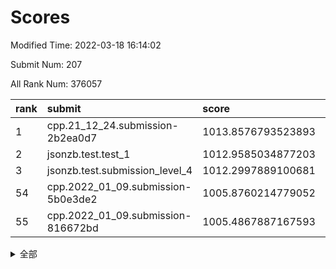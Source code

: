 # Scores

Modified Time: 2022-03-18 16:14:02

Submit Num: 207

All Rank Num: 376057

| rank |               submit               |       score        |       sigma        | pk_num |
| :--- | :--------------------------------- | :----------------- | :----------------- | :----- |
| 1    | cpp.21_12_24.submission-2b2ea0d7   | 1013.8576793523893 | 0.8231950201466879 | 7267   |
| 2    | jsonzb.test.test_1                 | 1012.9585034877203 | 0.790165305491902  | 7268   |
| 3    | jsonzb.test.submission_level_4     | 1012.2997889100681 | 0.7874352570182347 | 7267   |
| 54   | cpp.2022_01_09.submission-5b0e3de2 | 1005.8760214779052 | 0.7122643875160629 | 7267   |
| 55   | cpp.2022_01_09.submission-816672bd | 1005.4867887167593 | 0.728156571854685  | 7266   |


<details>
<summary>全部</summary>

| rank |                 submit                 |       score        |       sigma        | pk_num |
| :--- | :------------------------------------- | :----------------- | :----------------- | :----- |
| 1    | cpp.21_12_24.submission-2b2ea0d7       | 1013.8576793523893 | 0.8231950201466879 | 7267   |
| 2    | jsonzb.test.test_1                     | 1012.9585034877203 | 0.790165305491902  | 7268   |
| 3    | jsonzb.test.submission_level_4         | 1012.2997889100681 | 0.7874352570182347 | 7267   |
| 4    | gobigger.level_3.submission_level_3_24 | 1011.5749188738649 | 0.7652648232935734 | 7269   |
| 5    | gobigger.level_3.submission_level_3_40 | 1011.4681923133865 | 0.7638866641404944 | 7269   |
| 6    | gobigger.level_3.submission_level_3_47 | 1011.4540900209042 | 0.7717673689275131 | 7261   |
| 7    | gobigger.level_3.submission_level_3_36 | 1011.4165230544645 | 0.7816476116637445 | 7269   |
| 8    | gobigger.level_3.submission_level_3_44 | 1011.2803093586552 | 0.8050182394805754 | 7267   |
| 9    | gobigger.level_3.submission_level_3_14 | 1011.125019196958  | 0.7770372518936569 | 7268   |
| 10   | gobigger.level_3.submission_level_3_43 | 1011.0285901393684 | 0.7825531446935072 | 7263   |
| 11   | gobigger.level_3.submission_level_3_11 | 1010.7437965967289 | 0.7744637592329142 | 7266   |
| 12   | gobigger.level_3.submission_level_3_6  | 1010.6989388299886 | 0.7520895267574218 | 7265   |
| 13   | gobigger.level_3.submission_level_3_20 | 1010.6377612255984 | 0.7558924624563085 | 7265   |
| 14   | gobigger.level_3.submission_level_3_10 | 1010.5919541967932 | 0.753230231879026  | 7271   |
| 15   | gobigger.level_3.submission_level_3_25 | 1010.5640001592221 | 0.7577782268542342 | 7268   |
| 16   | gobigger.level_3.submission_level_3_38 | 1010.5157752698327 | 0.7892337083788706 | 7270   |
| 17   | gobigger.level_3.submission_level_3_42 | 1010.4843553549069 | 0.7372909691584513 | 7269   |
| 18   | gobigger.level_3.submission_level_3_18 | 1010.4623791920033 | 0.7442216009165876 | 7265   |
| 19   | gobigger.level_3.submission_level_3_9  | 1010.4508462558055 | 0.7657542212337001 | 7268   |
| 20   | gobigger.level_3.submission_level_3_34 | 1010.4462239376719 | 0.7573231986353268 | 7263   |
| 21   | gobigger.level_3.submission_level_3_37 | 1010.4407198175734 | 0.7501320950731563 | 7269   |
| 22   | gobigger.level_3.submission_level_3_1  | 1010.4069018691746 | 0.7673236332025171 | 7267   |
| 23   | gobigger.level_3.submission_level_3_16 | 1010.2933724697328 | 0.7629521808236023 | 7266   |
| 24   | gobigger.level_3.submission_level_3_28 | 1010.2259212714122 | 0.7515255962392405 | 7265   |
| 25   | gobigger.level_3.submission_level_3_27 | 1010.2153933211014 | 0.7528033602839482 | 7264   |
| 26   | gobigger.level_3.submission_level_3_45 | 1010.1918911615633 | 0.759453877258313  | 7270   |
| 27   | gobigger.level_3.submission_level_3_0  | 1010.16388036977   | 0.7371453657176616 | 7269   |
| 28   | gobigger.level_3.submission_level_3_33 | 1010.1318973318273 | 0.7671475248029357 | 7270   |
| 29   | gobigger.level_3.submission_level_3_4  | 1010.1192365992837 | 0.7602499546738306 | 7271   |
| 30   | gobigger.level_3.submission_level_3_49 | 1010.0817105297455 | 0.7506665381379778 | 7265   |
| 31   | gobigger.level_3.submission_level_3_30 | 1010.0489609782105 | 0.7519506340329933 | 7267   |
| 32   | gobigger.level_3.submission_level_3_21 | 1009.9655747410135 | 0.7714053284218926 | 7268   |
| 33   | gobigger.level_3.submission_level_3_3  | 1009.9338532905356 | 0.7794657506373134 | 7267   |
| 34   | gobigger.level_3.submission_level_3_22 | 1009.8906324248044 | 0.7472885510022838 | 7265   |
| 35   | gobigger.level_3.submission_level_3_46 | 1009.8602991943407 | 0.751090684145445  | 7268   |
| 36   | gobigger.level_3.submission_level_3_5  | 1009.8274613333084 | 0.7404328838368307 | 7268   |
| 37   | gobigger.level_3.submission_level_3_23 | 1009.7380252434988 | 0.759546799651914  | 7269   |
| 38   | gobigger.level_3.submission_level_3_32 | 1009.5998995905102 | 0.767402477037572  | 7265   |
| 39   | gobigger.level_3.submission_level_3_7  | 1009.5995052753352 | 0.7544227600866404 | 7268   |
| 40   | gobigger.level_3.submission_level_3_15 | 1009.599427175619  | 0.7524284244608274 | 7270   |
| 41   | gobigger.level_3.submission_level_3_48 | 1009.4611681173483 | 0.7569068871912517 | 7265   |
| 42   | gobigger.level_3.submission_level_3_35 | 1009.4596386580484 | 0.7391984486891102 | 7269   |
| 43   | gobigger.level_3.submission_level_3_12 | 1009.4161938401368 | 0.7467593790386741 | 7265   |
| 44   | gobigger.level_3.submission_level_3_17 | 1009.3765299540084 | 0.7571491461686762 | 7272   |
| 45   | gobigger.level_3.submission_level_3_31 | 1009.2801714206925 | 0.7507927312588034 | 7263   |
| 46   | gobigger.level_3.submission_level_3_29 | 1009.2534012261523 | 0.7624874904979853 | 7263   |
| 47   | gobigger.level_3.submission_level_3_13 | 1009.1318836125923 | 0.7658664409498168 | 7267   |
| 48   | gobigger.level_3.submission_level_3_2  | 1009.099502528186  | 0.7509211752423869 | 7270   |
| 49   | gobigger.level_3.submission_level_3_8  | 1008.9703750128348 | 0.7563299867185838 | 7270   |
| 50   | gobigger.level_3.submission_level_3_41 | 1008.7660730400033 | 0.7301689601840847 | 7269   |
| 51   | gobigger.level_3.submission_level_3_26 | 1008.5335832533178 | 0.7288593762439781 | 7267   |
| 52   | gobigger.level_3.submission_level_3_39 | 1008.5183712389021 | 0.7565848262847    | 7264   |
| 53   | gobigger.level_3.submission_level_3_19 | 1008.3146946248825 | 0.7498884055505096 | 7264   |
| 54   | cpp.2022_01_09.submission-5b0e3de2     | 1005.8760214779052 | 0.7122643875160629 | 7267   |
| 55   | cpp.2022_01_09.submission-816672bd     | 1005.4867887167593 | 0.728156571854685  | 7266   |
| 56   | gobigger.level_1.submission_level_1_48 | 1004.7397500129558 | 0.71498588245495   | 7260   |
| 57   | gobigger.level_1.submission_level_1_30 | 1004.2896289766659 | 0.7183830098362608 | 7269   |
| 58   | gobigger.level_1.submission_level_1_27 | 1004.27224456681   | 0.7201147244346185 | 7267   |
| 59   | gobigger.level_1.submission_level_1_20 | 1004.2649326496926 | 0.7177430749095559 | 7265   |
| 60   | gobigger.level_1.submission_level_1_26 | 1004.1772145339421 | 0.723912386775506  | 7263   |
| 61   | gobigger.level_1.submission_level_1_40 | 1004.1352396588491 | 0.7272647188059675 | 7264   |
| 62   | gobigger.level_1.submission_level_1_38 | 1004.1116434959902 | 0.7247860564104343 | 7265   |
| 63   | gobigger.level_1.submission_level_1_43 | 1004.1002941720941 | 0.7254205808774038 | 7267   |
| 64   | gobigger.level_1.submission_level_1_49 | 1004.020252421982  | 0.7161564382736767 | 7268   |
| 65   | gobigger.level_1.submission_level_1_28 | 1004.0198899037476 | 0.7325779014179197 | 7269   |
| 66   | gobigger.level_1.submission_level_1_19 | 1004.0022939188261 | 0.7176296874776051 | 7266   |
| 67   | gobigger.level_1.submission_level_1_32 | 1003.9702899844144 | 0.7306194433213491 | 7268   |
| 68   | gobigger.level_1.submission_level_1_16 | 1003.8788732019394 | 0.7267676203254487 | 7267   |
| 69   | gobigger.level_1.submission_level_1_11 | 1003.8475015446262 | 0.7329114732218831 | 7270   |
| 70   | gobigger.level_1.submission_level_1_25 | 1003.8210898917124 | 0.7283063443255493 | 7270   |
| 71   | gobigger.level_1.submission_level_1_36 | 1003.7876236444164 | 0.7166782967657743 | 7266   |
| 72   | gobigger.level_1.submission_level_1_23 | 1003.6824079723331 | 0.7125444678352095 | 7265   |
| 73   | gobigger.level_1.submission_level_1_17 | 1003.6710781345292 | 0.7160428317200848 | 7270   |
| 74   | gobigger.level_1.submission_level_1_34 | 1003.6412878569064 | 0.7044760320138429 | 7262   |
| 75   | gobigger.level_1.submission_level_1_47 | 1003.5755097098333 | 0.7197171797059911 | 7266   |
| 76   | gobigger.level_1.submission_level_1_0  | 1003.4746820117612 | 0.7141893144354424 | 7266   |
| 77   | gobigger.level_1.submission_level_1_33 | 1003.4376989711599 | 0.7176494060209164 | 7263   |
| 78   | gobigger.level_1.submission_level_1_5  | 1003.3934332088868 | 0.717555139459149  | 7264   |
| 79   | gobigger.level_1.submission_level_1_22 | 1003.3934021743768 | 0.7268954106690333 | 7267   |
| 80   | gobigger.level_1.submission_level_1_46 | 1003.3036894221436 | 0.7206138753401036 | 7266   |
| 81   | gobigger.level_1.submission_level_1_21 | 1003.2985207408423 | 0.7154529327669474 | 7262   |
| 82   | gobigger.level_1.submission_level_1_42 | 1003.2817106408854 | 0.7231587208445722 | 7268   |
| 83   | gobigger.level_1.submission_level_1_3  | 1003.1992882069775 | 0.7121696783227903 | 7264   |
| 84   | gobigger.level_1.submission_level_1_45 | 1003.1935563748906 | 0.726016489085633  | 7265   |
| 85   | gobigger.level_1.submission_level_1_37 | 1003.186953890995  | 0.714867911433939  | 7265   |
| 86   | gobigger.level_1.submission_level_1_24 | 1003.1839077406283 | 0.7161223440324304 | 7263   |
| 87   | gobigger.level_1.submission_level_1_6  | 1003.1577093896192 | 0.7190366451019458 | 7264   |
| 88   | gobigger.level_1.submission_level_1_15 | 1003.1149138497595 | 0.7182731605657541 | 7267   |
| 89   | gobigger.level_1.submission_level_1_12 | 1003.086421193159  | 0.7135662608734948 | 7268   |
| 90   | gobigger.level_1.submission_level_1_9  | 1003.0659795135117 | 0.7060487239540323 | 7266   |
| 91   | gobigger.level_1.submission_level_1_8  | 1002.9969983553233 | 0.735098425190012  | 7267   |
| 92   | gobigger.level_1.submission_level_1_10 | 1002.9763305895643 | 0.7181863188099047 | 7269   |
| 93   | gobigger.level_1.submission_level_1_41 | 1002.8775669741143 | 0.723215614430035  | 7265   |
| 94   | gobigger.level_1.submission_level_1_39 | 1002.8584252914173 | 0.7145247056663898 | 7268   |
| 95   | gobigger.level_1.submission_level_1_18 | 1002.8433557530975 | 0.727518922995674  | 7262   |
| 96   | gobigger.level_1.submission_level_1_2  | 1002.7793978394601 | 0.7147991202614586 | 7270   |
| 97   | gobigger.level_1.submission_level_1_44 | 1002.7386428307942 | 0.7260318457030721 | 7270   |
| 98   | gobigger.level_1.submission_level_1_14 | 1002.6556544679713 | 0.7077758201782322 | 7267   |
| 99   | gobigger.level_1.submission_level_1_35 | 1002.5722074906615 | 0.7168429588230715 | 7267   |
| 100  | gobigger.level_1.submission_level_1_1  | 1002.4761845157242 | 0.7211976860551734 | 7270   |
| 101  | gobigger.level_1.submission_level_1_29 | 1002.4660516088568 | 0.7099963187834609 | 7269   |
| 102  | gobigger.level_1.submission_level_1_13 | 1002.3570903368002 | 0.7172552734240687 | 7270   |
| 103  | gobigger.level_1.submission_level_1_7  | 1002.2401344969355 | 0.712234950070101  | 7269   |
| 104  | gobigger.level_1.submission_level_1_4  | 1002.1666186988089 | 0.7139295848274774 | 7264   |
| 105  | gobigger.level_1.submission_level_1_31 | 1002.0424169115669 | 0.7130682937293692 | 7269   |
| 106  | gobigger.random.submission_random_11   | 997.5426983491991  | 0.7191655407705406 | 7267   |
| 107  | gobigger.random.submission_random_18   | 997.372587321113   | 0.703606953457836  | 7268   |
| 108  | gobigger.random.submission_random_45   | 997.3042786413876  | 0.7109785529669924 | 7264   |
| 109  | gobigger.random.submission_random_42   | 997.0973578202908  | 0.6970774746639697 | 7264   |
| 110  | gobigger.random.submission_random_29   | 996.9054479702083  | 0.7108988947587075 | 7266   |
| 111  | gobigger.random.submission_random_3    | 996.8389417625425  | 0.7047410018190645 | 7267   |
| 112  | gobigger.random.submission_random_44   | 996.8237127644763  | 0.7113130035499972 | 7264   |
| 113  | gobigger.random.submission_random_27   | 996.8016900627655  | 0.7085571640623496 | 7269   |
| 114  | gobigger.random.submission_random_17   | 996.668430034266   | 0.7004782899278231 | 7266   |
| 115  | gobigger.random.submission_random_5    | 996.5933158398417  | 0.7027112850488296 | 7264   |
| 116  | gobigger.random.submission_random_40   | 996.5524543637271  | 0.7104363511194705 | 7265   |
| 117  | gobigger.random.submission_random_33   | 996.5466050767621  | 0.7126154964031994 | 7266   |
| 118  | gobigger.random.submission_random_7    | 996.4787622768889  | 0.7190841061262071 | 7266   |
| 119  | gobigger.random.submission_random_4    | 996.3912491304565  | 0.7073055640495652 | 7266   |
| 120  | gobigger.random.submission_random_31   | 996.3783575334289  | 0.7171358423552181 | 7264   |
| 121  | gobigger.random.submission_random_34   | 996.2802046153087  | 0.7101315004749451 | 7267   |
| 122  | gobigger.random.submission_random_47   | 996.2604944547867  | 0.7050420872780041 | 7271   |
| 123  | gobigger.random.submission_random_12   | 996.1524123756334  | 0.7192517260101888 | 7266   |
| 124  | gobigger.random.submission_random_22   | 996.1111390091501  | 0.7142603890946284 | 7270   |
| 125  | gobigger.random.submission_random_49   | 996.0049749325761  | 0.7177697026403015 | 7268   |
| 126  | gobigger.random.submission_random_30   | 995.9990988720928  | 0.7182500793070562 | 7268   |
| 127  | gobigger.random.submission_random_43   | 995.9487681670931  | 0.7097784506308159 | 7258   |
| 128  | gobigger.random.submission_random_24   | 995.8818340856669  | 0.7175811368203043 | 7266   |
| 129  | gobigger.random.submission_random_2    | 995.851436627363   | 0.7225495116525303 | 7268   |
| 130  | gobigger.random.submission_random_39   | 995.8334365526619  | 0.70453752247604   | 7264   |
| 131  | gobigger.random.submission_random_26   | 995.8104215633217  | 0.7026954965188235 | 7268   |
| 132  | gobigger.random.submission_random_35   | 995.8064108268925  | 0.7042983914478411 | 7264   |
| 133  | gobigger.random.submission_random_41   | 995.7623444231472  | 0.692375962395287  | 7266   |
| 134  | gobigger.random.submission_random_6    | 995.7199715750091  | 0.7133463252928426 | 7268   |
| 135  | gobigger.random.submission_random_28   | 995.7002108351405  | 0.7041831377832181 | 7266   |
| 136  | gobigger.random.submission_random_23   | 995.6814316578901  | 0.7107399315189588 | 7272   |
| 137  | gobigger.random.submission_random_15   | 995.6781089010306  | 0.7080067126450504 | 7270   |
| 138  | gobigger.random.submission_random_36   | 995.6576484393909  | 0.7310633774403613 | 7265   |
| 139  | gobigger.random.submission_random_14   | 995.6225538600521  | 0.7023156940769528 | 7269   |
| 140  | gobigger.random.submission_random_38   | 995.5877746005949  | 0.7087076776879395 | 7271   |
| 141  | gobigger.random.submission_random_16   | 995.5560835394559  | 0.7169678136546066 | 7265   |
| 142  | gobigger.random.submission_random_0    | 995.523352831789   | 0.7136568369886468 | 7264   |
| 143  | gobigger.random.submission_random_8    | 995.4959398339654  | 0.6965671087952139 | 7270   |
| 144  | gobigger.random.submission_random_48   | 995.4798323056813  | 0.7107664150673222 | 7264   |
| 145  | gobigger.random.submission_random_37   | 995.4541374109614  | 0.7070689774482629 | 7270   |
| 146  | gobigger.random.submission_random_13   | 995.4368839181038  | 0.7209344524524472 | 7270   |
| 147  | gobigger.random.submission_random_25   | 995.436473332335   | 0.6965479765171974 | 7267   |
| 148  | gobigger.random.submission_random_20   | 995.3095720272177  | 0.7238541595076801 | 7271   |
| 149  | gobigger.random.submission_random_46   | 995.2889735808354  | 0.7160573489289969 | 7272   |
| 150  | gobigger.random.submission_random_32   | 995.2750825849322  | 0.7007933997689777 | 7269   |
| 151  | gobigger.random.submission_random_10   | 995.2194877116124  | 0.7150879863033386 | 7264   |
| 152  | gobigger.random.submission_random_9    | 995.1768220139346  | 0.7136789316604175 | 7267   |
| 153  | gobigger.random.submission_random_19   | 995.1113916715606  | 0.7254359401956328 | 7262   |
| 154  | gobigger.random.submission_random_21   | 994.9414581667004  | 0.7135191892014612 | 7266   |
| 155  | gobigger.random.submission_random_1    | 994.5842709512223  | 0.7063820729074654 | 7262   |
| 156  | gobigger.level_2.submission_level_2_47 | 993.6693004871273  | 0.7524771641072575 | 7271   |
| 157  | gobigger.level_2.submission_level_2_43 | 993.6333187044341  | 0.7258386016157673 | 7269   |
| 158  | gobigger.level_2.submission_level_2_13 | 993.5382564935782  | 0.7324065506662812 | 7269   |
| 159  | gobigger.level_2.submission_level_2_22 | 993.4361594964375  | 0.7464221424150674 | 7270   |
| 160  | gobigger.level_2.submission_level_2_46 | 993.3872482433375  | 0.7304184898794605 | 7268   |
| 161  | gobigger.level_2.submission_level_2_45 | 993.2117636580075  | 0.7490987894653233 | 7259   |
| 162  | gobigger.level_2.submission_level_2_48 | 993.1460178057239  | 0.744770058103586  | 7267   |
| 163  | gobigger.level_2.submission_level_2_14 | 992.7160475851651  | 0.7472014440440098 | 7265   |
| 164  | gobigger.level_2.submission_level_2_28 | 992.693065847112   | 0.7539796679180876 | 7267   |
| 165  | gobigger.level_2.submission_level_2_16 | 992.5981595470626  | 0.748602795024049  | 7263   |
| 166  | gobigger.level_2.submission_level_2_49 | 992.5482958296785  | 0.7394757159776658 | 7263   |
| 167  | gobigger.level_2.submission_level_2_17 | 992.5217548653942  | 0.7365433079538899 | 7269   |
| 168  | gobigger.level_2.submission_level_2_25 | 992.4984608367297  | 0.735776352933868  | 7268   |
| 169  | gobigger.level_2.submission_level_2_30 | 992.455737011381   | 0.7521623901084692 | 7267   |
| 170  | gobigger.level_2.submission_level_2_32 | 992.390115903247   | 0.7271639415855131 | 7264   |
| 171  | gobigger.level_2.submission_level_2_26 | 992.3387223698109  | 0.7371398201440772 | 7265   |
| 172  | gobigger.level_2.submission_level_2_5  | 992.3290535090599  | 0.7494680370717671 | 7269   |
| 173  | gobigger.level_2.submission_level_2_20 | 992.2804963507266  | 0.7443728122363761 | 7270   |
| 174  | gobigger.level_2.submission_level_2_15 | 992.2483051944706  | 0.7431433384354791 | 7266   |
| 175  | gobigger.level_2.submission_level_2_39 | 992.2039679593945  | 0.7381562729397195 | 7269   |
| 176  | gobigger.level_2.submission_level_2_9  | 992.1452830276361  | 0.7422436003883113 | 7267   |
| 177  | gobigger.level_2.submission_level_2_31 | 992.1201349480422  | 0.7513105750361918 | 7266   |
| 178  | gobigger.level_2.submission_level_2_7  | 992.0904634368102  | 0.7353128134418208 | 7267   |
| 179  | gobigger.level_2.submission_level_2_2  | 992.0525595314352  | 0.734763519808469  | 7265   |
| 180  | gobigger.level_2.submission_level_2_29 | 992.0396871752579  | 0.7679286646040647 | 7264   |
| 181  | gobigger.level_2.submission_level_2_1  | 991.9871473701671  | 0.7475348606642286 | 7269   |
| 182  | gobigger.level_2.submission_level_2_6  | 991.8244035542642  | 0.7537197376614492 | 7269   |
| 183  | gobigger.level_2.submission_level_2_37 | 991.8114767770103  | 0.7641652842053169 | 7268   |
| 184  | gobigger.level_2.submission_level_2_18 | 991.6362225454232  | 0.7592442033481756 | 7267   |
| 185  | gobigger.level_2.submission_level_2_41 | 991.6050444325057  | 0.7437781569385937 | 7265   |
| 186  | gobigger.level_2.submission_level_2_0  | 991.5479441478562  | 0.7403020006324519 | 7265   |
| 187  | gobigger.level_2.submission_level_2_38 | 991.5247836108447  | 0.7610903764275296 | 7269   |
| 188  | gobigger.level_2.submission_level_2_34 | 991.5198884124906  | 0.7614204997087021 | 7266   |
| 189  | gobigger.level_2.submission_level_2_42 | 991.4716165450595  | 0.7603971046853679 | 7271   |
| 190  | gobigger.level_2.submission_level_2_44 | 991.3563772581238  | 0.7848802989416191 | 7266   |
| 191  | gobigger.level_2.submission_level_2_36 | 991.3193686511559  | 0.7544211212965546 | 7264   |
| 192  | gobigger.level_2.submission_level_2_12 | 991.2354769077759  | 0.7816866658842514 | 7270   |
| 193  | gobigger.level_2.submission_level_2_33 | 991.2168672133729  | 0.7569623484086908 | 7271   |
| 194  | gobigger.level_2.submission_level_2_24 | 991.1653601443738  | 0.7592355947397627 | 7270   |
| 195  | gobigger.level_2.submission_level_2_11 | 991.1387664857668  | 0.7435611029322818 | 7269   |
| 196  | gobigger.level_2.submission_level_2_21 | 991.1375538124767  | 0.7425022185967031 | 7266   |
| 197  | gobigger.level_2.submission_level_2_8  | 991.130166868827   | 0.7751529723585159 | 7269   |
| 198  | gobigger.level_2.submission_level_2_35 | 991.1104580656951  | 0.7598718190738138 | 7269   |
| 199  | gobigger.level_2.submission_level_2_23 | 991.0648934757103  | 0.7431642840800098 | 7266   |
| 200  | gobigger.level_2.submission_level_2_19 | 991.050821807684   | 0.7517096349975159 | 7265   |
| 201  | gobigger.level_2.submission_level_2_27 | 990.9752856332267  | 0.7403987492433225 | 7260   |
| 202  | gobigger.level_2.submission_level_2_3  | 990.7346014721019  | 0.7446257396392613 | 7263   |
| 203  | gobigger.level_2.submission_level_2_4  | 990.554429957183   | 0.7400770329737774 | 7269   |
| 204  | gobigger.level_2.submission_level_2_40 | 990.3792675098399  | 0.7747636984344396 | 7270   |
| 205  | gobigger.level_2.submission_level_2_10 | 990.022565697928   | 0.7845663810917034 | 7270   |
| 206  | gobigger.none.submission_none_0        | 976.1816230268714  | 1.3597518689933552 | 7266   |
| 207  | gobigger.none.submission_none_1        | 975.1228341508623  | 1.4577977456359217 | 7267   |

</details>